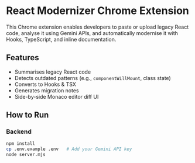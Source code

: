 # React Modernizer Chrome Extension

This Chrome extension enables developers to paste or upload legacy React code, analyse it using Gemini APIs, and automatically modernise it with Hooks, TypeScript, and inline documentation.

## Features
- Summarises legacy React code
- Detects outdated patterns (e.g., `componentWillMount`, class state)
- Converts to Hooks & TSX
- Generates migration notes
- Side-by-side Monaco editor diff UI

## How to Run

### Backend
```bash
npm install
cp .env.example .env   # Add your Gemini API key
node server.mjs

